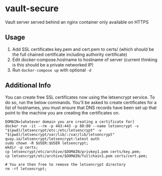 # vault-secure
Vault server served behind an nginx container only available on HTTPS

## Usage

1. Add SSL certificates key.pem and cert.pem to certs/ (which should be the full chained certificate including authority certificate)
2. Edit docker-compose.hostname to hostname of server (current thinking is this should be a private networked IP)
3. Run `docker-compose up` with optional `-d`

## Additional Info

You can create free SSL certificates now using the letsencrypt service. To do so, run the below commands. You'll be
asked to create certificates for a list of hostnames, you must ensure that DNS records have been set up that point to
the machine you are creating the certificates on.

```
DOMAIN=[whatever domain you are creating a certificate for]
docker run -it --rm -p 443:443 -p 80:80 --name letsencrypt -v "$(pwd)/letsencrypt/etc:/etc/letsencrypt" -v "$(pwd)/letsencrypt/var/lib/:/var/lib/letsencrypt" quay.io/letsencrypt/letsencrypt:latest auth
sudo chown -R $USER:$USER letsencrypt;
mkdir -p certs;
cp letsencrypt/etc/archive/$DOMAIN/privkey1.pem certs/key.pem;
cp letsencrypt/etc/archive/$DOMAIN/fullchain1.pem certs/cert.pem;

# You are then free to remove the letsencrypt directory
rm -rf letsencrypt;
```
